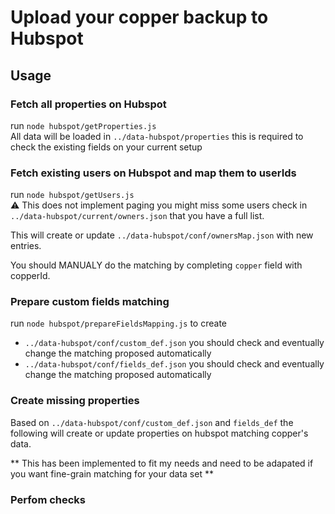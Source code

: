 # Upload your copper backup to Hubspot 

## Usage

### Fetch all properties on Hubspot

run `node hubspot/getProperties.js`  
All data will be loaded in `../data-hubspot/properties` this is required to check the existing fields on your current setup

### Fetch existing users on Hubspot and map them to userIds

run `node hubspot/getUsers.js`  
⚠️ This does not implement paging you might miss some users check in `../data-hubspot/current/owners.json` that you have a full list. 

This will create or update  `../data-hubspot/conf/ownersMap.json` with new entries.

You should MANUALY do the matching by completing `copper` field with copperId.

### Prepare custom fields matching 

run `node hubspot/prepareFieldsMapping.js` to create 
- `../data-hubspot/conf/custom_def.json` you should check and eventually change the matching proposed automatically
- `../data-hubspot/conf/fields_def.json` you should check and eventually change the matching proposed automatically

### Create missing properties 

Based on `../data-hubspot/conf/custom_def.json` and `fields_def` the following will create or update properties on hubspot matching copper's data. 

** This has been implemented to fit my needs and need to be adapated if you want fine-grain matching for your data set **

### Perfom checks




